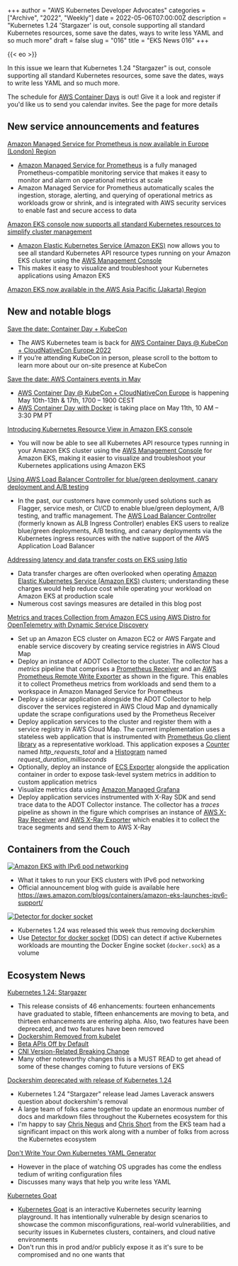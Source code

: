 +++
author = "AWS Kubernetes Developer Advocates"
categories = ["Archive", "2022", "Weekly"]
date = 2022-05-06T07:00:00Z
description = "Kubernetes 1.24 'Stargazer' is out, console supporting all standard Kubernetes resources, some save the dates, ways to write less YAML and so much more"
draft = false
slug = "016"
title = "EKS News 016"
+++

{{< eo >}}

In this issue we learn that Kubernetes 1.24 "Stargazer" is out, console supporting all standard Kubernetes resources, some save the dates, ways to write less YAML and so much more.

The schedule for [AWS Container Days](https://awscontainerdayseurope.splashthat.com/) is out! Give it a look and register if you'd like us to send you calendar invites. See the page for more details

## New service announcements and features

[Amazon Managed Service for Prometheus is now available in Europe (London) Region](https://aws.amazon.com/about-aws/whats-new/2022/05/amazon-managed-service-prometheus-now-available-europe-london-region/)

* [Amazon Managed Service for Prometheus](https://aws.amazon.com/prometheus/) is a fully managed Prometheus-compatible monitoring service that makes it easy to monitor and alarm on operational metrics at scale
* Amazon Managed Service for Prometheus automatically scales the ingestion, storage, alerting, and querying of operational metrics as workloads grow or shrink, and is integrated with AWS security services to enable fast and secure access to data

[Amazon EKS console now supports all standard Kubernetes resources to simplify cluster management](https://aws.amazon.com/about-aws/whats-new/2022/05/amazon-eks-console-supports-standard-kubernetes-resources-cluster-management/)

* [Amazon Elastic Kubernetes Service (Amazon EKS)](https://aws.amazon.com/eks/) now allows you to see all standard Kubernetes API resource types running on your Amazon EKS cluster using the [AWS Management Console](https://aws.amazon.com/console/)
* This makes it easy to visualize and troubleshoot your Kubernetes applications using Amazon EKS

[Amazon EKS now available in the AWS Asia Pacific (Jakarta) Region](https://aws.amazon.com/about-aws/whats-new/2022/05/amazon-eks-available-asia-pacific-jakarta-region/)

## New and notable blogs

[Save the date: Container Day + KubeCon](https://aws.amazon.com/blogs/containers/save-the-date-container-day-kubecon/)

* The AWS Kubernetes team is back for [AWS Container Days @ KubeCon + CloudNativeCon Europe 2022](https://awscontainerdayseurope.splashthat.com/)
* If you’re attending KubeCon in person, please scroll to the bottom to learn more about our on-site presence at KubeCon

[Save the date: AWS Containers events in May](https://aws.amazon.com/blogs/containers/save-the-date-aws-containers-events-in-may/)

* [AWS Container Day @ KubeCon + CloudNativeCon Europe](https://awscontainerdayseurope.splashthat.com/) is happening May 10th-13th & 17th, 1700 – 1900 CEST
* [AWS Container Day with Docker](https://aws.amazon.com/blogs/containers/save-the-date-aws-containers-events-in-may/) is taking place on May 11th, 10 AM – 3:30 PM PT

[Introducing Kubernetes Resource View in Amazon EKS console](https://aws.amazon.com/blogs/containers/introducing-kubernetes-resource-view-in-amazon-eks-console/)

* You will now be able to see all Kubernetes API resource types running in your Amazon EKS cluster using the [AWS Management Console](https://aws.amazon.com/console/) for Amazon EKS, making it easier to visualize and troubleshoot your Kubernetes applications using Amazon EKS

[Using AWS Load Balancer Controller for blue/green deployment, canary deployment and A/B testing](https://aws.amazon.com/blogs/containers/using-aws-load-balancer-controller-for-blue-green-deployment-canary-deployment-and-a-b-testing/)

* In the past, our customers have commonly used solutions such as Flagger, service mesh, or CI/CD to enable blue/green deployment, A/B testing, and traffic management. The [AWS Load Balancer Controller](https://docs.aws.amazon.com/eks/latest/userguide/aws-load-balancer-controller.html) (formerly known as ALB Ingress Controller) enables EKS users to realize blue/green deployments, A/B testing, and canary deployments via the Kubernetes ingress resources with the native support of the AWS Application Load Balancer

[Addressing latency and data transfer costs on EKS using Istio](https://aws.amazon.com/blogs/containers/addressing-latency-and-data-transfer-costs-on-eks-using-istio/)

* Data transfer charges are often overlooked when operating [Amazon Elastic Kubernetes Service (Amazon EKS)](https://aws.amazon.com/eks/) clusters; understanding these charges would help reduce cost while operating your workload on Amazon EKS at production scale
* Numerous cost savings measures are detailed in this blog post

[Metrics and traces Collection from Amazon ECS using AWS Distro for OpenTelemetry with Dynamic Service Discovery](https://aws.amazon.com/blogs/containers/metrics-and-traces-collection-from-amazon-ecs-using-aws-distro-for-opentelemetry-with-dynamic-service-discovery/)

* Set up an Amazon ECS cluster on Amazon EC2 or AWS Fargate and enable service discovery by creating service registries in AWS Cloud Map
* Deploy an instance of ADOT Collector to the cluster. The collector has a _metrics_ pipeline that comprises a [Prometheus Receiver](https://github.com/open-telemetry/opentelemetry-collector-contrib/tree/main/receiver/prometheusreceiver) and an [AWS Prometheus Remote Write Exporter](https://github.com/open-telemetry/opentelemetry-collector-contrib/tree/main/exporter/awsprometheusremotewriteexporter) as shown in the figure. This enables it to collect Prometheus metrics from workloads and send them to a workspace in Amazon Managed Service for Prometheus
* Deploy a sidecar application alongside the ADOT Collector to help discover the services registered in AWS Cloud Map and dynamically update the scrape configurations used by the Prometheus Receiver
* Deploy application services to the cluster and register them with a service registry in AWS Cloud Map. The current implementation uses a stateless web application that is instrumented with [Prometheus Go client library](https://github.com/prometheus/client_golang) as a representative workload. This application exposes a [Counter](https://prometheus.io/docs/concepts/metric_types/#counter) named _http_requests_total_ and a [Histogram](https://prometheus.io/docs/concepts/metric_types/#histogram) named _request_duration_milliseconds_
* Optionally, deploy an instance of [ECS Exporter](https://github.com/prometheus-community/ecs_exporter) alongside the application container in order to expose task-level system metrics in addition to custom application metrics
* Visualize metrics data using [Amazon Managed Grafana](https://docs.aws.amazon.com/grafana/?id=docs_gateway)
* Deploy application services instrumented with X-Ray SDK and send trace data to the ADOT Collector instance. The collector has a _traces_ pipeline as shown in the figure which comprises an instance of [AWS X-Ray Receiver](https://github.com/open-telemetry/opentelemetry-collector-contrib/tree/main/receiver/awsxrayreceiver) and [AWS X-Ray Exporter](https://github.com/open-telemetry/opentelemetry-collector-contrib/tree/main/exporter/awsxrayexporter) which enables it to collect the trace segments and send them to AWS X-Ray

## Containers from the Couch

[![Amazon EKS with IPv6 pod networking](https://eks.news/img/cftc/Amazon-EKS-with-IPv6-pod-networking.webp "Amazon EKS with IPv6 pod networking")](https://youtu.be/LMLdJUWE74I)

* What it takes to run your EKS clusters with IPv6 pod networking
* Official announcement blog with guide is available here <https://aws.amazon.com/blogs/containers/amazon-eks-launches-ipv6-support/>

[![Detector for docker socket](https://eks.news/img/cftc/Detector-for-docker-socket.webp "Detector for docker socket")](https://youtube.com/shorts/tc9CKLnAQgU?feature=share)

* Kubernetes 1.24 was released this week thus removing dockershim
* Use [Detector for docker socket](https://github.com/aws-containers/kubectl-detector-for-docker-socket) (DDS) can detect if active Kubernetes workloads are mounting the Docker Engine socket (`docker.sock`) as a volume

## Ecosystem News

[Kubernetes 1.24: Stargazer](https://kubernetes.io/blog/2022/05/03/kubernetes-1-24-release-announcement/)

* This release consists of 46 enhancements: fourteen enhancements have graduated to stable, fifteen enhancements are moving to beta, and thirteen enhancements are entering alpha. Also, two features have been deprecated, and two features have been removed
* [Dockershim Removed from kubelet](https://kubernetes.io/blog/2022/05/03/kubernetes-1-24-release-announcement/#dockershim-removed-from-kubelet)
* [Beta APIs Off by Default](https://kubernetes.io/blog/2022/05/03/kubernetes-1-24-release-announcement/#beta-apis-off-by-default)
* [CNI Version-Related Breaking Change](https://kubernetes.io/blog/2022/05/03/kubernetes-1-24-release-announcement/#cni-version-related-breaking-change)
* Many other noteworthy changes this is a MUST READ to get ahead of some of these changes coming to future versions of EKS

[Dockershim deprecated with release of Kubernetes 1.24](https://www.theregister.com/2022/05/04/kubernetes_docker_cncf/)

* Kubernetes 1.24 "Stargazer" release lead James Laverack answers question about dockershim's removal
* A large team of folks came together to update an enormous number of docs and markdown files throughout the Kubernetes ecosystem for this
* I'm happy to say [Chris Negus](https://github.com/chrisnegus) and [Chris Short](https://github.com/chris-short) from the EKS team had a significant impact on this work along with a number of folks from across the Kubernetes ecosystem

[Don't Write Your Own Kubernetes YAML Generator](https://matduggan.com/tips-for-making-kubernetes-yaml-less-annoying/)

* However in the place of watching OS upgrades has come the endless tedium of writing configuration files
* Discusses many ways that help you write less YAML

[Kubernetes Goat](https://madhuakula.com/kubernetes-goat/docs/)

* [Kubernetes Goat](https://github.com/madhuakula/kubernetes-goat) is an interactive Kubernetes security learning playground. It has intentionally vulnerable by design scenarios to showcase the common misconfigurations, real-world vulnerabilities, and security issues in Kubernetes clusters, containers, and cloud native environments
* Don't run this in prod and/or publicly expose it as it's sure to be compromised and no one wants that
